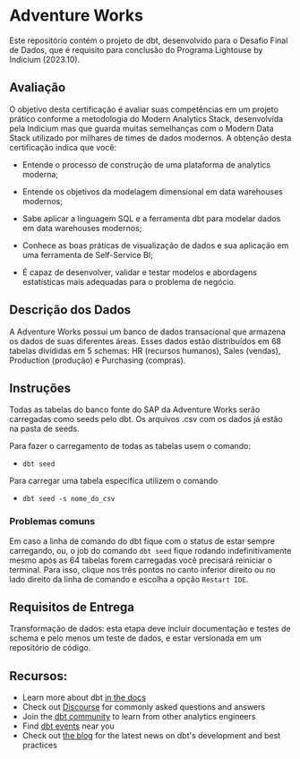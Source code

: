 # Adventure Works

Este repositório contém o projeto de dbt, desenvolvido para o Desafio Final de Dados, que é requisito para conclusão do Programa Lightouse by Indicium (2023.10).

## Avaliação

O objetivo desta certificação é avaliar suas competências em um projeto prático conforme a metodologia do Modern Analytics Stack, desenvolvida pela Indicium mas que guarda muitas semelhanças com o Modern Data Stack utilizado por milhares de times de dados modernos. A obtenção desta certificação indica que você:

- Entende o processo de construção de uma plataforma de analytics moderna;

- Entende os objetivos da modelagem dimensional em data warehouses modernos;

- Sabe aplicar a linguagem SQL e a ferramenta dbt para modelar dados em data warehouses modernos;

- Conhece as boas práticas de visualização de dados e sua aplicação em uma ferramenta de Self-Service BI;

- É capaz de desenvolver, validar e testar modelos e abordagens estatísticas mais adequadas para o problema de negócio.

## Descrição dos Dados

A Adventure Works possui um banco de dados transacional que armazena os dados de suas diferentes áreas. Esses dados estão distribuídos em 68 tabelas divididas em 5 schemas: HR (recursos humanos), Sales (vendas), Production (produção) e Purchasing (compras).

## Instruções

Todas as tabelas do banco fonte do SAP da Adventure Works serão carregadas como seeds pelo dbt. Os arquivos .csv com os dados já estão na pasta de seeds.

Para fazer o carregamento de todas as tabelas usem o comando:
- `dbt seed`

Para carregar uma tabela especifíca utilizem o comando
- `dbt seed -s nome_do_csv`

### Problemas comuns

Em caso a linha de comando do dbt fique com o status de estar sempre carregando, ou, o job do comando `dbt seed` fique rodando indefinitivamente mesmo após as 64 tabelas forem carregadas você precisará reiniciar o terminal. Para isso, clique nos três pontos no canto inferior direito ou no lado direito da linha de comando e escolha a opção `Restart IDE`.

## Requisitos de Entrega

Transformação de dados: esta etapa deve incluir documentação e testes de schema e pelo menos um teste de dados, e estar versionada em um repositório de código.

## Recursos:
- Learn more about dbt [in the docs](https://docs.getdbt.com/docs/introduction)
- Check out [Discourse](https://discourse.getdbt.com/) for commonly asked questions and answers
- Join the [dbt community](http://community.getbdt.com/) to learn from other analytics engineers
- Find [dbt events](https://events.getdbt.com) near you
- Check out [the blog](https://blog.getdbt.com/) for the latest news on dbt's development and best practices
